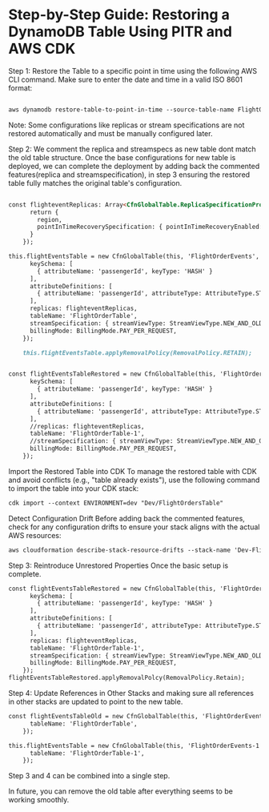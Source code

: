 # Step-by-Step Guide: Restoring a DynamoDB Table Using PITR and AWS CDK

Step 1: Restore the Table to a specific point in time using the following AWS CLI command. Make sure to enter the date and time in a valid ISO 8601 format:

````markdown

aws dynamodb restore-table-to-point-in-time --source-table-name FlightOrderTable --target-table-name FlightOrderTable-1 --restore-date-time 2024-12-07T12:00:00Z

````

Note: Some configurations like replicas or stream specifications are not restored automatically and must be manually configured later.

Step 2: We comment the replica and streamspecs as new table dont match the old table structure. Once the base configurations for new table is deployed, we can complete the deployment by adding back the commented features(replica and streamspecification), in step 3
 ensuring the restored table fully matches the original table's configuration.

````markdown

const flighteventReplicas: Array<CfnGlobalTable.ReplicaSpecificationProperty> = props.replicationRegions.map((region) => {
      return {
        region,
        pointInTimeRecoverySpecification: { pointInTimeRecoveryEnabled: true }
      }
    });

this.flightEventsTable = new CfnGlobalTable(this, 'FlightOrderEvents', { 
      keySchema: [
        { attributeName: 'passengerId', keyType: 'HASH' }
      ],
      attributeDefinitions: [
        { attributeName: 'passengerId', attributeType: AttributeType.STRING }
      ],
      replicas: flighteventReplicas,
      tableName: 'FlightOrderTable', 
      streamSpecification: { streamViewType: StreamViewType.NEW_AND_OLD_IMAGES },
      billingMode: BillingMode.PAY_PER_REQUEST,
    });

    this.flightEventsTable.applyRemovalPolicy(RemovalPolicy.RETAIN);


const flightEventsTableRestored = new CfnGlobalTable(this, 'FlightOrderEvents-1', {
      keySchema: [
        { attributeName: 'passengerId', keyType: 'HASH' }
      ],
      attributeDefinitions: [
        { attributeName: 'passengerId', attributeType: AttributeType.STRING }
      ],
      //replicas: flighteventReplicas, 
      tableName: 'FlightOrderTable-1',
      //streamSpecification: { streamViewType: StreamViewType.NEW_AND_OLD_IMAGES }, 
      billingMode: BillingMode.PAY_PER_REQUEST,
    });


````

Import the Restored Table into CDK To manage the restored table with CDK and avoid conflicts (e.g., "table already exists"), use the following command to import the table into your CDK stack:

````markdown
cdk import --context ENVIRONMENT=dev "Dev/FlightOrdersTable"
````

Detect Configuration Drift Before adding back the commented features, check for any configuration drifts to ensure your stack aligns with the actual AWS resources:

````markdown
aws cloudformation describe-stack-resource-drifts --stack-name 'Dev-FlightOrdersTable' --stack-resource-drift-status-filters 'MODIFIED'
````

Step 3: Reintroduce Unrestored Properties Once the basic setup is complete.

````markdown
const flightEventsTableRestored = new CfnGlobalTable(this, 'FlightOrderEvents-1', {
      keySchema: [
        { attributeName: 'passengerId', keyType: 'HASH' }
      ],
      attributeDefinitions: [
        { attributeName: 'passengerId', attributeType: AttributeType.STRING }
      ],
      replicas: flighteventReplicas, 
      tableName: 'FlightOrderTable-1',
      streamSpecification: { streamViewType: StreamViewType.NEW_AND_OLD_IMAGES }, 
      billingMode: BillingMode.PAY_PER_REQUEST,
    });
flightEventsTableRestored.applyRemovalPolcy(RemovalPolicy.Retain);
````

Step 4: Update References in Other Stacks and making sure all references in other stacks are updated to point to the new table.

````markdown
const flightEventsTableOld = new CfnGlobalTable(this, 'FlightOrderEvents', {
      tableName: 'FlightOrderTable',     
    });

this.flightEventsTable = new CfnGlobalTable(this, 'FlightOrderEvents-1', {
      tableName: 'FlightOrderTable-1',     
    });
````

Step 3 and 4 can be combined into a single step.

In future, you can remove the old table after everything seems to be working smoothly.

